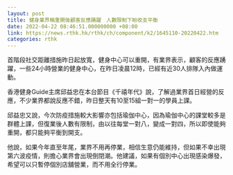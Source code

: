 ```yaml
---
layout: post
title: 健身業界稱重開後顧客反應踴躍　人數限制下盼收支平衡
date: 2022-04-22 08:46:51.000000000 +08:00
link: https://news.rthk.hk/rthk/ch/component/k2/1645110-20220422.htm
categories: rthk
---
```


首階段社交距離措施昨日起放寬，健身中心可以重開，有業界表示，顧客的反應踴躍，一些24小時營業的健身中心，在昨日凌晨12時，已經有近30人排隊入內做運動。

香港健身Guide主席邱益忠在本台節目《千禧年代》說，了解過業界首日經營的反應，不少業界都說反應不錯，昨日整天有10至15組一對一的學員上課。

邱益忠又說，今次防疫措施較大影響亦包括瑜伽中心，因為瑜伽中心的課堂較多是群體上課，但復業後人數有限制，由以往每堂一對八，變成一對四，所以即使能夠重開，都只能夠平衡到開支。

他說，如果今年直至年尾，業界不用再停業，相信生意仍能維持，但如果不幸出現第六波疫情，則擔心業界會出現倒閉潮。他建議，如果有個別中心出現感染爆發，希望可以只暫停個別店舖營業，而不用全行停業。
